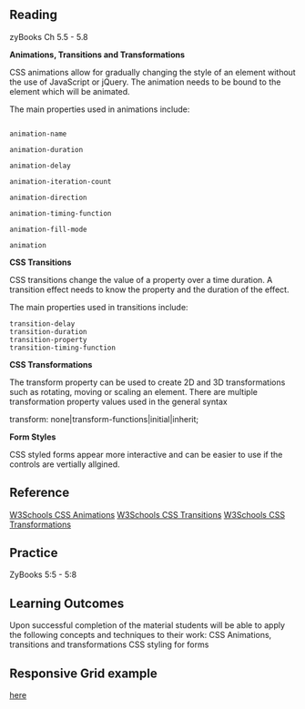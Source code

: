 ## Reading

zyBooks Ch 5.5 - 5.8

**Animations, Transitions and Transformations**

CSS animations allow for gradually changing the style of an element without the use of JavaScript or jQuery. 
The animation needs to be bound to the element which will be animated. 

The main properties used in animations include:

```@keyframes

animation-name

animation-duration

animation-delay

animation-iteration-count

animation-direction

animation-timing-function

animation-fill-mode

animation
```

**CSS Transitions**

CSS transitions change the value of a property over a time duration.
A transition effect needs to know the property and the duration of the effect.

The main properties used in transitions include:

```transition
transition-delay
transition-duration
transition-property
transition-timing-function
```

**CSS Transformations**

The transform property can be used to create 2D and 3D transformations such as rotating, moving or scaling an element.
There are multiple transformation property values used in the general syntax 

transform: none|transform-functions|initial|inherit;


**Form Styles**

CSS styled forms appear more interactive and can be easier to use if the controls are vertially allgined.


## Reference
[W3Schools CSS Animations](https://www.w3schools.com/css/css3_animations.asp)
[W3Schools CSS Transitions](https://www.w3schools.com/css/css3_transitions.asp)
[W3Schools CSS Transformations](https://www.w3schools.com/cssref/css3_pr_transform.asp)


## Practice

ZyBooks 5:5 - 5:8

## Learning Outcomes
Upon successful completion of the material students will be able to apply the following concepts and techniques to their work:
CSS Animations, transitions and transformations
CSS styling for forms

## Responsive Grid example
[here](https://ava11235.github.io/it161_w8/index.html)
